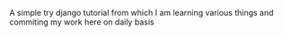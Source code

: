 A simple try django tutorial from which I am learning various things and commiting my work here on daily basis
